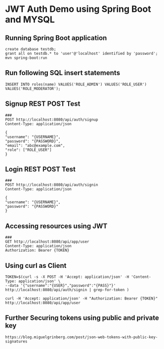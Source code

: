 # JWT Auth Demo using Spring Boot and MYSQL


## Running Spring Boot application
```
create database testdb;
grant all on testdb.* to 'user'@'localhost' identified by 'password';
mvn spring-boot:run
```

## Run following SQL insert statements
```
INSERT INTO roles(name) VALUES('ROLE_ADMIN') VALUES('ROLE_USER') VALUES('ROLE_MODERATOR');
```

## Signup REST POST Test
```
###
POST http://localhost:8080/api/auth/signup
Content-Type: application/json

{
"username": "{USERNAME}",
"password": "{PASSWORD}",
"email": "abc@example.com",
"role": ["ROLE_USER"]
}
```

## Login REST POST Test
```
###
POST http://localhost:8080/api/auth/signin
Content-Type: application/json

{
"username": "{USERNAME}",
"password": "{PASSWORD}"
}
```

## Accessing resources using JWT
```
###
GET http://localhost:8080/api/app/user
Content-Type: application/json
Authorization: Bearer {TOKEN}

```

## Using curl as Client
```
TOKEN=$(curl -s -X POST -H 'Accept: application/json' -H 'Content-Type: application/json' \
--data '{"username":"{USER}","password":"{PASS}"}' http://localhost:8080/api/auth/signin | grep-for-token )

curl -H 'Accept: application/json' -H "Authorization: Bearer {TOKEN}" http://localhost:8080/api/app/user
```
## Further Securing tokens using public and private key
```
https://blog.miguelgrinberg.com/post/json-web-tokens-with-public-key-signatures

```